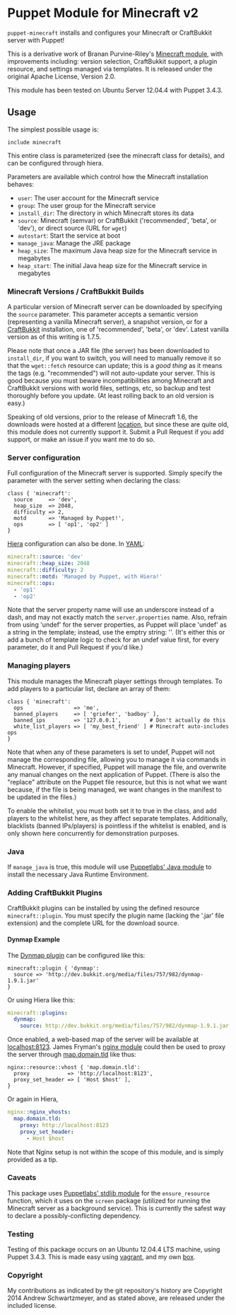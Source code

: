 # Puppet Module for Minecraft v2

`puppet-minecraft` installs and configures your Minecraft or
CraftBukkit server with Puppet!

This is a derivative work of Branan Purvine-Riley's
[Minecraft module](http://forge.puppetlabs.com/branan/minecraft), with
improvements including: version selection, CraftBukkit support, a
plugin resource, and settings managed via templates. It is released
under the original Apache License, Version 2.0.

This module has been tested on Ubuntu Server 12.04.4 with Puppet 3.4.3.

## Usage

The simplest possible usage is:

```puppet
include minecraft
```

This entire class is parameterized (see the minecraft class for
details), and can be configured through hiera.

Parameters are available which control how the Minecraft installation
behaves:

  * `user`: The user account for the Minecraft service
  * `group`: The user group for the Minecraft service
  * `install_dir`: The directory in which Minecraft stores its data
  * `source`: Minecraft (semvar) or CraftBukkit ('recommended',
    'beta', or 'dev'), or direct source (URL for `wget`)
  * `autostart`: Start the service at boot
  * `manage_java`: Manage the JRE package
  * `heap_size`: The maximum Java heap size for the Minecraft service
    in megabytes
  * `heap_start`: The initial Java heap size for the Minecraft service
    in megabytes

### Minecraft Versions / CraftBukkit Builds

A particular version of Minecraft server can be downloaded by
specifying the `source` parameter. This parameter accepts a semantic
version (representing a vanilla Minecraft server), a snapshot version,
or for a [CraftBukkit](http://dl.bukkit.org/downloads/craftbukkit/)
installation, one of 'recommended', 'beta', or 'dev'. Latest vanilla
version as of this writing is 1.7.5.

Please note that once a JAR file (the server) has been downloaded to
`install_dir`, if you want to switch, you will need to manually remove
it so that the `wget::fetch` resource can update; this is a _good
thing_ as it means the tags (e.g. "recommended") will not auto-update
your server. This is good because you must beware incompatibilities
among Minecraft and CraftBukkit versions with world files, settings,
etc, so backup and test thoroughly before you update. (At least rolling
back to an old version is easy.)

Speaking of old versions, prior to the release of Minecraft 1.6, the
downloads were hosted at a different
[location](http://assets.minecraft.net/), but since these are quite
old, this module does not currently support it. Submit a Pull Request
if you add support, or make an issue if you want me to do so.

### Server configuration

Full configuration of the Minecraft server is supported. Simply
specify the parameter with the server setting when declaring the
class:

```puppet
class { 'minecraft':
  source     => 'dev',
  heap_size  => 2048,
  difficulty => 2,
  motd       => 'Managed by Puppet!',
  ops        => [ 'op1', 'op2' ]
}
```

[Hiera](http://docs.puppetlabs.com/hiera/1/puppet.html) configuration
can also be done. In [YAML](http://www.yaml.org/):

```yaml
minecraft::source: 'dev'
minecraft::heap_size: 2048
minecraft::difficulty: 2
minecraft::motd: 'Managed by Puppet, with Hiera!'
minecraft::ops: 
  - 'op1'
  - 'op2'
```

Note that the server property name will use an underscore instead of a
dash, and may not exactly match the `server.properties` name. Also,
refrain from using 'undef' for the server properties, as Puppet will
place 'undef' as a string in the template; instead, use the emptry
string: ''. (It's either this or add a bunch of template logic to
check for an undef value first, for every parameter, do it and Pull
Request if you'd like.)

### Managing players

This module manages the Minecraft player settings through
templates. To add players to a particular list, declare an array of
them:

```puppet
class { 'minecraft':
  ops                => 'me',
  banned_players     => [ 'griefer', 'badboy' ],
  banned_ips         => '127.0.0.1',         # Don't actually do this
  white_list_players => [ 'my_best_friend' ] # Minecraft auto-includes ops
}
```

Note that when any of these parameters is set to undef, Puppet will
not manage the corresponding file, allowing you to manage it via
commands in Minecraft. However, if specified, Puppet will manage the
file, and overwrite any manual changes on the next application of
Puppet. (There is also the "replace" attribute on the Puppet file
resource, but this is not what we want because, if the file is being
managed, we want changes in the manifest to be updated in the files.)

To enable the whitelist, you must both set it to true in the class,
and add players to the whitelist here, as they affect separate
templates. Additionally, blacklists (banned IPs/players) is pointless
if the whitelist is enabled, and is only shown here concurrently for
demonstration purposes.

### Java

If `manage_java` is true, this module will use
[Puppetlabs' Java module](https://github.com/puppetlabs/puppetlabs-java)
to install the necessary Java Runtime Environment.

### Adding CraftBukkit Plugins

CraftBukkit plugins can be installed by using the defined resource
`minecraft::plugin`. You must specify the plugin name (lacking the
'.jar' file extension) and the complete URL for the download source.

#### Dynmap Example

The
[Dynmap plugin](http://www.minecraftforum.net/topic/1543523-dynmap-dynamic-web-based-maps-for-minecraft/)
can be configured like this:

```puppet
minecraft::plugin { 'dynmap':
  source => 'http://dev.bukkit.org/media/files/757/982/dynmap-1.9.1.jar'
}
```

Or using Hiera like this:

```yaml
minecraft::plugins:
  dynmap:
    source: http://dev.bukkit.org/media/files/757/982/dynmap-1.9.1.jar
```

Once enabled, a web-based map of the server will be available at
[localhost:8123](http://localhost:8123). James Fryman's
[nginx module](http://forge.puppetlabs.com/jfryman/nginx) could then
be used to proxy the server through
[map.domain.tld](http://map.domain.tld) like thus:

```puppet
nginx::resource::vhost { 'map.domain.tld':
  proxy            => 'http://localhost:8123',
  proxy_set_header => [ 'Host $host' ],
}
```

Or again in Hiera,

```yaml
nginx::nginx_vhosts:
  map.domain.tld:
    proxy: http://localhost:8123
    proxy_set_header:
	  - Host $host
```

Note that Nginx setup is not within the scope of this module, and is
simply provided as a tip.

### Caveats

This package uses
[Puppetlabs' stdlib module](https://forge.puppetlabs.com/puppetlabs/stdlib)
for the `ensure_resource` function, which it uses on the `screen`
package (utilized for running the Minecraft server as a background
service). This is currently the safest way to declare a
possibly-conflicting dependency.

### Testing

Testing of this package occurs on an Ubuntu 12.04.4 LTS machine, using
Puppet 3.4.3. This is made easy using
[vagrant](http://www.vagrantup.com/), and my own
[box](https://vagrantcloud.com/andschwa/ubuntu-precise-latest-puppet).

### Copyright

My contributions as indicated by the git repository's history are
Copyright 2014 Andrew Schwartzmeyer, and as stated above, are released
under the included license.
